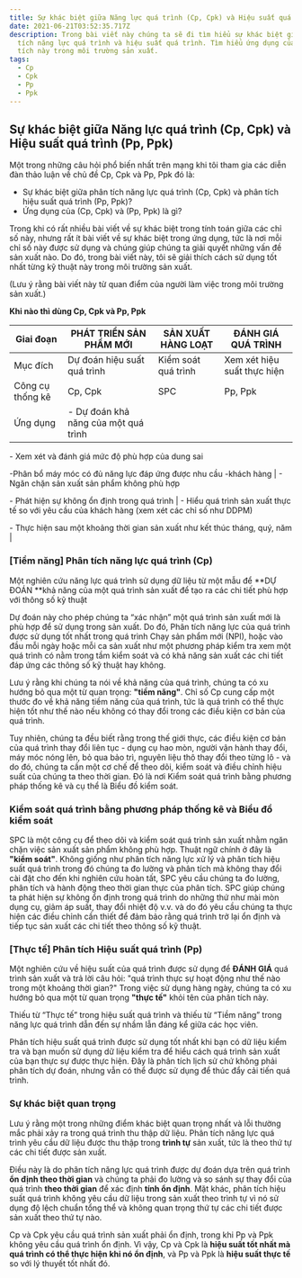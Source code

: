```yaml
---
title: Sự khác biệt giữa Năng lực quá trình (Cp, Cpk) và Hiệu suất quá trình (Pp, Ppk)
date: 2021-06-21T03:52:35.717Z
description: Trong bài viết này chúng ta sẽ đi tìm hiểu sự khác biệt giữa phân
  tích năng lực quá trình và hiệu suất quá trình. Tìm hiểu ứng dụng của mỗi phân
  tích này trong môi trường sản xuất.
tags:
  - Cp
  - Cpk
  - Pp
  - Ppk
---
```

## **Sự khác biệt giữa Năng lực quá trình (Cp, Cpk) và Hiệu suất quá trình (Pp, Ppk)**

Một trong những câu hỏi phổ biến nhất trên mạng khi tôi tham gia các diễn đàn thảo luận về chủ đề Cp, Cpk và Pp, Ppk đó là:



*   Sự khác biệt giữa phân tích năng lực quá trình (Cp, Cpk) và phân tích hiệu suất quá trình (Pp, Ppk)?
*   Ứng dụng của (Cp, Cpk) và (Pp, Ppk) là gì?

Trong khi có rất nhiều bài viết về sự khác biệt trong tính toán giữa các chỉ số này, nhưng rất ít bài viết về sự khác biệt trong ứng dụng, tức là nơi mỗi chỉ số này được sử dụng và chúng giúp chúng ta giải quyết những vấn đề sản xuất nào. Do đó, trong bài viết này, tôi sẽ giải thích cách sử dụng tốt nhất từng kỹ thuật này trong môi trường sản xuất.

(Lưu ý rằng bài viết này từ quan điểm của người làm việc trong môi trường sản xuất.)

**Khi nào thì dùng Cp, Cpk và Pp, Ppk**


| Giai đoạn        | PHÁT TRIỂN SẢN PHẨM MỚI                                                                                                                                      | SẢN XUẤT HÀNG LOẠT                                                                          | ĐÁNH GIÁ QUÁ TRÌNH                                                                                                                                                          |
| ---------------- | ------------------------------------------------------------------------------------------------------------------------------------------------------------ | ------------------------------------------------------------------------------------------- | --------------------------------------------------------------------------------------------------------------------------------------------------------------------------- |
| Mục đích         | Dự đoán hiệu suất quá trình                                                                                                                                  | Kiểm soát quá trình                                                                         | Xem xét hiệu suất thực hiện                                                                                                                                                 |
| Công cụ thống kê | Cp, Cpk                                                                                                                                                      | SPC                                                                                         | Pp, Ppk                                                                                                                                                                     |
| Ứng dụng         | \- Dự đoán khả năng của một quá trình

\- Xem xét và đánh giá mức độ phù hợp của dung sai

\-Phân bổ máy móc có đủ năng lực đáp ứng được nhu cầu -khách hàng | \- Ngăn chặn sản xuất sản phẩm không phù hợp

\- Phát hiện sự không ổn định trong quá trình | \- Hiểu quá trình sản xuất thực tế so với yêu cầu của khách hàng (xem xét các chỉ số như DDPM)

\- Thực hiện sau một khoảng thời gian sản xuất như kết thúc tháng, quý, năm |



### **[Tiềm năng] Phân tích năng lực quá trình (Cp)**

Một nghiên cứu năng lực quá trình sử dụng dữ liệu từ một mẫu để **DỰ ĐOÁN **khả năng của một quá trình sản xuất để tạo ra các chi tiết phù hợp với thông số kỹ thuật

Dự đoán này cho phép chúng ta “xác nhận” một quá trình sản xuất mới là phù hợp để sử dụng trong sản xuất. Do đó, Phân tích năng lực của quá trình được sử dụng tốt nhất trong quá trình Chạy sản phẩm mới (NPI), hoặc vào đầu mỗi ngày hoặc mỗi ca sản xuất như một phương pháp kiểm tra xem một quá trình có nằm trong tầm kiểm soát và có khả năng sản xuất các chi tiết đáp ứng các thông số kỹ thuật hay không.

Lưu ý rằng khi chúng ta nói về khả năng của quá trình, chúng ta có xu hướng bỏ qua một từ quan trọng: **"tiềm năng"**. Chỉ số Cp cung cấp một thước đo về khả năng tiềm năng của quá trình, tức là quá trình có thể thực hiện tốt như thế nào nếu không có thay đổi trong các điều kiện cơ bản của quá trình.

Tuy nhiên, chúng ta đều biết rằng trong thế giới thực, các điều kiện cơ bản của quá trình thay đổi liên tục - dụng cụ hao mòn, người vận hành thay đổi, máy móc nóng lên, bỏ qua bảo trì, nguyên liệu thô thay đổi theo từng lô - và do đó, chúng ta cần một cơ chế để theo dõi, kiểm soát và điều chỉnh hiệu suất của chúng ta theo thời gian. Đó là nơi Kiểm soát quá trình bằng phương pháp thống kê và cụ thể là Biểu đồ kiểm soát. 


### **Kiểm soát quá trình bằng phương pháp thống kê và Biểu đồ kiểm soát**

SPC là một công cụ để theo dõi và kiểm soát quá trình sản xuất nhằm ngăn chặn việc sản xuất sản phẩm không phù hợp. Thuật ngữ chính ở đây là **"kiểm soát"**. Không giống như phân tích năng lực xử lý và phân tích hiệu suất quá trình trong đó chúng ta đo lường và phân tích mà không thay đổi cài đặt cho đến khi nghiên cứu hoàn tất, SPC yêu cầu chúng ta đo lường, phân tích và hành động theo thời gian thực của phân tích. SPC giúp chúng ta phát hiện sự không ổn định trong quá trình do những thứ như mài mòn dụng cụ, giảm áp suất, thay đổi nhiệt độ v.v. và do đó yêu cầu chúng ta thực hiện các điều chỉnh cần thiết để đảm bảo rằng quá trình trở lại ổn định và tiếp tục sản xuất các chi tiết theo thông số kỹ thuật.


### **[Thực tế] Phân tích Hiệu suất quá trình (Pp)**

Một nghiên cứu về hiệu suất của quá trình được sử dụng để **ĐÁNH GIÁ** quá trình sản xuất và trả lời câu hỏi: "quá trình thực sự hoạt động như thế nào trong một khoảng thời gian?" Trong việc sử dụng hàng ngày, chúng ta có xu hướng bỏ qua một từ quan trọng  **"thực tế"** khỏi tên của phân tích này.

Thiếu từ “Thực tế” trong hiệu suất quá trình và thiếu từ “Tiềm năng” trong năng lực quá trình dẫn đến sự nhầm lẫn đáng kể giữa các học viên.

Phân tích hiệu suất quá trình được sử dụng tốt nhất khi bạn có dữ liệu kiểm tra và bạn muốn sử dụng dữ liệu kiểm tra để hiểu cách quá trình sản xuất của bạn thực sự được thực hiện. Đây là phân tích lịch sử chứ không phải phân tích dự đoán, nhưng vẫn có thể được sử dụng để thúc đẩy cải tiến quá trình.


### **Sự khác biệt quan trọng**

Lưu ý rằng một trong những điểm khác biệt quan trọng nhất và lỗi thường mắc phải xảy ra trong quá trình thu thập dữ liệu. Phân tích năng lực quá trình yêu cầu dữ liệu được thu thập trong **trình tự** sản xuất, tức là theo thứ tự các chi tiết được sản xuất.

Điều này là do phân tích năng lực quá trình được dự đoán dựa trên quá trình **ổn định theo thời gian** và chúng ta phải đo lường và so sánh sự thay đổi của quá trình **theo thời gian** để xác định **tính ổn định**. Mặt khác, phân tích hiệu suất quá trình không yêu cầu dữ liệu trong sản xuất theo trình tự vì nó sử dụng độ lệch chuẩn tổng thể và không quan trọng thứ tự các chi tiết được sản xuất theo thứ tự nào.

Cp và Cpk yêu cầu quá trình sản xuất phải ổn định, trong khi Pp và Ppk không yêu cầu quá trình ổn định. Vì vậy, Cp và Cpk là **hiệu suất tốt nhất mà quá trình có thể thực hiện khi nó ổn định**, và Pp và Ppk là **hiệu suất thực tế** so với lý thuyết tốt nhất đó.